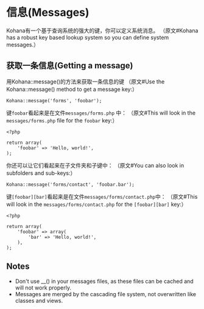 # 信息(Messages)

Kohana有一个基于查询系统的强大的键，你可以定义系统消息。
（原文#Kohana has a robust key based lookup system so you can define system messages.）

## 获取一条信息(Getting a message)

用Kohana::message()的方法来获取一条信息的键
（原文#Use the Kohana::message() method to get a message key:）

	Kohana::message('forms', 'foobar');

键`foobar`看起来是在文件`messages/forms.php` 中：
（原文#This will look in the `messages/forms.php` file for the `foobar` key:）

	<?php
	
	return array(
		'foobar' => 'Hello, world!',
	);

你还可以让它们看起来在子文件夹和子键中：
（原文#You can also look in subfolders and sub-keys:）

	Kohana::message('forms/contact', 'foobar.bar');

键`[foobar][bar]`看起来是在文件`messages/forms/contact.php`中：
（原文#This will look in the `messages/forms/contact.php` for the `[foobar][bar]` key:）

	<?php
	
	return array(
		'foobar' => array(
			'bar' => 'Hello, world!',
		),
	);

## Notes

 * Don't use __() in your messages files, as these files can be cached and will not work properly.
 * Messages are merged by the cascading file system, not overwritten like classes and views.